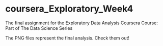 # coursera_Exploratory_Week4
The final assignment for the Exploratory Data Analysis Coursera Course: Part of The Data Science Series

The PNG files represent the final analysis.
Check them out!
